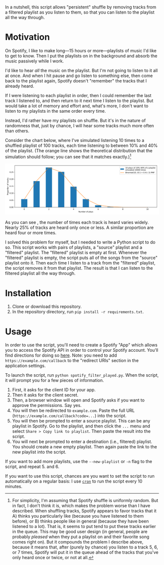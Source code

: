 In a nutshell, this script allows "persistent" shuffle by removing tracks from a filtered playlist as you listen to them, so that you can listen to the playlist all the way through.

# Motivation

On Spotify, I like to make long—15 hours or more—playlists of music I'd like to get to know. Then I put the playlists on in the background and absorb the music passively while I work.

I'd like to hear *all* the music on the playlist. But I'm not going to listen to it all at once. And when I hit pause and go listen to something else, then come back to the playlist again, Spotify doesn't "remember" the tracks that I already heard.

If I were listening to each playlist in order, then I could remember the last track I listened to, and then return to it next time I listen to the playlist. But would take a lot of memory and effort and, what's more, I don't want to listen to my playlists in the same order every time.

Instead, I'd rather have my playlists on shuffle. But it's in the nature of randomness that, just by chance, I will hear some tracks much more often than others.

Consider the chart below, where I've simulated listening 10 times to a shuffled playlist of 100 tracks, each time listening to between 10% and 40% of the playlist. (The orange line shows the theoretical distribution that the simulation should follow; you can see that it matches exactly.)[^fn1]

[^fn1]: For simplicity, I'm assuming that Spotify shuffle is uniformly random. But in fact, I don't think it is, which makes the problem worse than I have described. When shuffling tracks, Spotify appears to favor tracks that it A) thinks you particularly like (because you have listened to them before), or B) thinks people like in general (because they have been listened to a lot). That is, it seems to put tend to put these tracks earlier in the queue. This may be good user design (in general, people are probably *pleased* when they put a playlist on and their favorite song comes right on). But it compounds the problem I describe above, because it means that, after (purely by chance) you listen to a track 5, 6, or 7 times, Spotify will put it in the queue ahead of the tracks that you've only heard once or twice, or not at all.

![Histogram of simulation results.](hist.png)

As you can see , the number of times each track is heard varies widely. Nearly 25% of tracks are heard only once or less. A similar proportion are heard four or more times.

I solved this problem for myself, but I needed to write a Python script to do so. This script works with pairs of playlists, a "source" playlist and a "filtered" playlist. The "filtered" playlist is empty at first. Whenever the "filtered" playlist is empty, the script puts all of the songs from the "source" playlist onto it. Then each time I listen to a track from the "filtered" playlist, the script removes it from that playlist. The result is that I can listen to the filtered playlist all the way through.

# Installation

1. Clone or download this repository.
2. In the repository directory, run `pip install -r requirements.txt`.

# Usage

In order to use the script, you'll need to create a Spotify "App" which allows you to access the Spotify API in order to control your Spotify account. You'll find directions for doing so [here](https://developer.spotify.com/documentation/web-api/concepts/apps). Note: you need to add `https://example.com/callback` to the "redirect URIs" section in the application settings.

To launch the script, run `python spotify_filter_played.py`. When the script, it will prompt you for a few pieces of information.



1. First, it asks for the client ID for your app.
2. Then it asks for the client secret.
3. Then, a browser window will open and Spotify asks if you want to approve the permissions. Say yes.
4. You will then be redirected to `example.com`. Paste the full URL (`https://example.com/callback?code=...`) into the script.
5. You will then be prompted to enter a source playlist. This can be any playlist in Spotify. Go to the playlist, and then click the `...` menu and select `Share > Copy link to playlist`. Then paste the result into the script.
6. You will next be prompted to enter a destination (i.e., filtered) playlist. You should create a new empty playlist. Then again paste the link to the new playlist into the script.

If you want to add more playlists, use the `--new-playlist` or `-n` flag to the script, and repeat 5. and 6.

If you want to use this script, chances are you want to set the script to run automatically on a regular basis: I use [`cron`](https://en.wikipedia.org/wiki/Cron) to run the script every 10 minutes.
